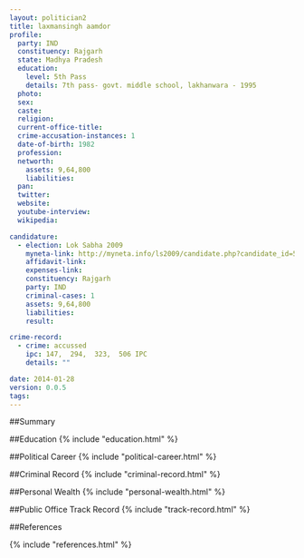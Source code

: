 ```yaml
---
layout: politician2
title: laxmansingh aamdor
profile: 
  party: IND
  constituency: Rajgarh
  state: Madhya Pradesh
  education: 
    level: 5th Pass
    details: 7th pass- govt. middle school, lakhanwara - 1995
  photo: 
  sex: 
  caste: 
  religion: 
  current-office-title: 
  crime-accusation-instances: 1
  date-of-birth: 1982
  profession: 
  networth: 
    assets: 9,64,800
    liabilities: 
  pan: 
  twitter: 
  website: 
  youtube-interview: 
  wikipedia: 

candidature: 
  - election: Lok Sabha 2009
    myneta-link: http://myneta.info/ls2009/candidate.php?candidate_id=5204
    affidavit-link: 
    expenses-link: 
    constituency: Rajgarh 
    party: IND
    criminal-cases: 1
    assets: 9,64,800
    liabilities: 
    result:  

crime-record: 
  - crime: accussed
    ipc: 147,  294,  323,  506 IPC
    details: "" 

date: 2014-01-28
version: 0.0.5
tags: 
---
```

##Summary


##Education
{% include "education.html" %}


##Political Career
{% include "political-career.html" %}


##Criminal Record
{% include "criminal-record.html" %}


##Personal Wealth
{% include "personal-wealth.html" %}


##Public Office Track Record
{% include "track-record.html" %}


##References


{% include "references.html" %}